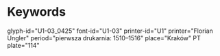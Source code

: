 # Keywords
glyph-id="U1-03_0425"
font-id="U1-03"
printer-id="U1"
printer="Florian Ungler"
period="pierwsza drukarnia: 1510–1516"
place="Kraków"
PT plate="114"
